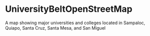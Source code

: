# UniversityBeltOpenStreetMap
A map showing major universities and colleges located in Sampaloc, Quiapo, Santa Cruz, Santa Mesa, and San Miguel
